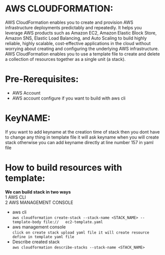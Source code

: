 # AWS CLOUDFORMATION:
AWS CloudFormation enables you to create and provision AWS infrastructure deployments predictably and repeatedly. It helps you leverage AWS products such as Amazon EC2, Amazon Elastic Block Store, Amazon SNS, Elastic Load Balancing, and Auto Scaling to build highly reliable, highly scalable, cost-effective applications in the cloud without worrying about creating and configuring the underlying AWS infrastructure. AWS CloudFormation enables you to use a template file to create and delete a collection of resources together as a single unit (a stack).

# Pre-Rerequisites:
- AWS Account
- AWS account configure if you want to build with aws cli

# KeyNAME:
If you want to add keyname at the creation time of stack then you dont have to change any thing in template file it will ask keyname when you will create stack otherwise you can add keyname directly at line number 157 in yaml file

# How to build resources with template:
**We can build stack in two ways**  
1 AWS CLI  
2 AWS MANAGEMENT CONSOLE
- aws cli  
  `aws cloudformation create-stack --stack-name <STACK_NAME> --template-body file://   ec2-template.yaml`
- aws management console  
  `click on create stack upload yaml file it will create resource define in template yaml file`
- Describe created stack  
  `aws cloudformation describe-stacks --stack-name <STACK_NAME>`